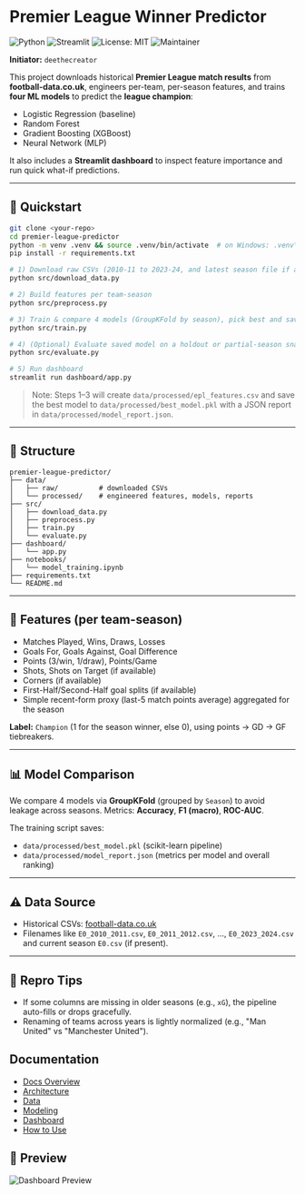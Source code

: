# Premier League Winner Predictor

![Python](https://img.shields.io/badge/python-3.9%2B-blue)
![Streamlit](https://img.shields.io/badge/streamlit-app-red)
![License: MIT](https://img.shields.io/badge/License-MIT-yellow.svg)
![Maintainer](https://img.shields.io/badge/maintainer-deethecreator-blue)


**Initiator:** `deethecreator`

This project downloads historical **Premier League match results** from **football-data.co.uk**, engineers per-team, per-season features, and trains **four ML models** to predict the **league champion**:

- Logistic Regression (baseline)
- Random Forest
- Gradient Boosting (XGBoost)
- Neural Network (MLP)

It also includes a **Streamlit dashboard** to inspect feature importance and run quick what-if predictions.

---

## 🚀 Quickstart

```bash
git clone <your-repo>
cd premier-league-predictor
python -m venv .venv && source .venv/bin/activate  # on Windows: .venv\Scripts\activate
pip install -r requirements.txt

# 1) Download raw CSVs (2010-11 to 2023-24, and latest season file if available)
python src/download_data.py

# 2) Build features per team-season
python src/preprocess.py

# 3) Train & compare 4 models (GroupKFold by season), pick best and save to disk
python src/train.py

# 4) (Optional) Evaluate saved model on a holdout or partial-season snapshot
python src/evaluate.py

# 5) Run dashboard
streamlit run dashboard/app.py
```

> Note: Steps 1–3 will create `data/processed/epl_features.csv` and save the best model to `data/processed/best_model.pkl` with a JSON report in `data/processed/model_report.json`.

---

## 📁 Structure

```
premier-league-predictor/
├── data/
│   ├── raw/          # downloaded CSVs
│   └── processed/    # engineered features, models, reports
├── src/
│   ├── download_data.py
│   ├── preprocess.py
│   ├── train.py
│   └── evaluate.py
├── dashboard/
│   └── app.py
├── notebooks/
│   └── model_training.ipynb
├── requirements.txt
└── README.md
```

---

## 🧠 Features (per team-season)

- Matches Played, Wins, Draws, Losses
- Goals For, Goals Against, Goal Difference
- Points (3/win, 1/draw), Points/Game
- Shots, Shots on Target (if available)
- Corners (if available)
- First-Half/Second-Half goal splits (if available)
- Simple recent-form proxy (last-5 match points average) aggregated for the season

**Label:** `Champion` (1 for the season winner, else 0), using points → GD → GF tiebreakers.

---

## 📊 Model Comparison
We compare 4 models via **GroupKFold** (grouped by `Season`) to avoid leakage across seasons. Metrics: **Accuracy**, **F1 (macro)**, **ROC-AUC**.

The training script saves:
- `data/processed/best_model.pkl` (scikit-learn pipeline)
- `data/processed/model_report.json` (metrics per model and overall ranking)

---

## ⚠️ Data Source
- Historical CSVs: [football-data.co.uk](https://www.football-data.co.uk/englandm.php)
- Filenames like `E0_2010_2011.csv`, `E0_2011_2012.csv`, …, `E0_2023_2024.csv` and current season `E0.csv` (if present).

---

## 🧪 Repro Tips
- If some columns are missing in older seasons (e.g., `xG`), the pipeline auto-fills or drops gracefully.
- Renaming of teams across years is lightly normalized (e.g., "Man United" vs "Manchester United").


## Documentation
- [Docs Overview](docs/README.md)
- [Architecture](docs/architecture.md)
- [Data](docs/data.md)
- [Modeling](docs/modeling.md)
- [Dashboard](docs/dashboard.md)
- [How to Use](docs/how_to_use.md)


## 🔎 Preview

![Dashboard Preview](docs/images/dashboard.png)
